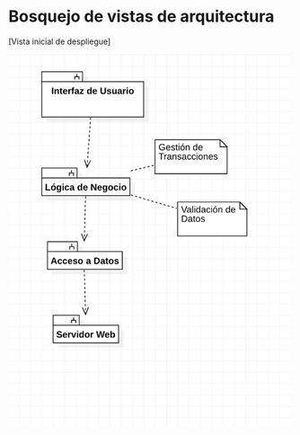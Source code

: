 # Bosquejo de vistas de arquitectura

[Vista inicial de despliegue]

![it1](/s01-Grupo3-MusicFest/Proyecto/Imagenes/IT1.png)